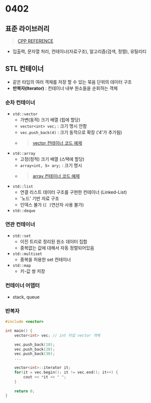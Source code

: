 # 0402

## 표준 라이브러리
> [CPP REFERENCE](https://ko.cppreference.com/w/%EB%8C%80%EB%AC%B8)
- 입출력, 문자열 처리, 컨테이너(자료구조), 알고리즘(검색, 정렬), 유틸리티

## STL 컨테이너
- 같은 타입의 여러 객체를 저장 할 수 있는 묶음 단위의 데이터 구조
- **반복자(Iterator)** : 컨테이너 내부 원소들을 순회하는 객체

### 순차 컨테이너
> 
- `std::vector`
  - 가변(동적) 크기 배열 (힙에 할당)
  - `vector<int> vec;` : 크기 명시 안함
  - `vec.push_back(4)` : 크기 동적으로 확장 ('4'가 추가됨)
  -  >[vector 컨테이너 코드 예제](../vector_man.cpp)
- `std::array`
  - 고정(정적) 크기 배열 (스택에 할당) 
  - `array<int, 5> ary;` : 크기 명시
  - > [array 컨테이너 코드 예제](../stl_array.cpp)
- `std::list`
  - 연결 리스트 데이터 구조를 구현한 컨테이너 (Linked-List)
  - '노드' 기반 자료 구조
  - 인덱스 불가 (`[ ]`연산자 사용 불가)
- `std::deque`
  
### 연관 컨테이너
- `std::set`
  - 이진 트리로 정리된 원소 데이터 집합
  - 중복없는 값에 대해서 자동 정렬되어있음
- `std::multiset`
  - 중복을 허용한 set 컨테이너
- `std::map`
  - 키-값 쌍 저장
### 컨테이너 어뎁터
- stack, queue
### 반복자
```c++
#include <vector>

int main() {
    vector<int> vec; // int 타입 vector 객체

    vec.push_back(10);
    vec.push_back(20);
    vec.push_back(30);
    ...

    vector<int>::iterator it;
    for(it = vec.begin(); it != vec.end(); it++) {
        cout << *it << " ";
    }
    
    return 0;
}
```